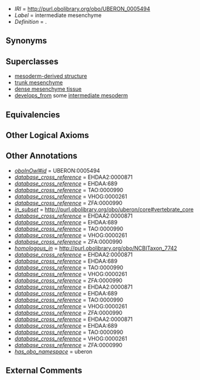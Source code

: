  * *IRI* = http://purl.obolibrary.org/obo/UBERON_0005494
 * *Label* = intermediate mesenchyme
 * *Definition* = .

## Synonyms


## Superclasses

 * [mesoderm-derived structure](../../UBERON/20/UBERON_0004120.md)
 * [trunk mesenchyme](../../UBERON/56/UBERON_0005256.md)
 * [dense mesenchyme tissue](../../UBERON/24/UBERON_0007524.md)
 * [develops_from](../../RO/02/RO_0002202.md) some [intermediate mesoderm](../../UBERON/64/UBERON_0003064.md)

## Equivalencies


## Other Logical Axioms


## Other Annotations

 * *[oboInOwl#id](../../id/oboInOwl#id.md)* = UBERON:0005494
 * *[database_cross_reference](../../ef/oboInOwl#hasDbXref.md)* = EHDAA2:0000871
 * *[database_cross_reference](../../ef/oboInOwl#hasDbXref.md)* = EHDAA:689
 * *[database_cross_reference](../../ef/oboInOwl#hasDbXref.md)* = TAO:0000990
 * *[database_cross_reference](../../ef/oboInOwl#hasDbXref.md)* = VHOG:0000261
 * *[database_cross_reference](../../ef/oboInOwl#hasDbXref.md)* = ZFA:0000990
 * *[in_subset](../../et/oboInOwl#inSubset.md)* = http://purl.obolibrary.org/obo/uberon/core#vertebrate_core
 * *[database_cross_reference](../../ef/oboInOwl#hasDbXref.md)* = EHDAA2:0000871
 * *[database_cross_reference](../../ef/oboInOwl#hasDbXref.md)* = EHDAA:689
 * *[database_cross_reference](../../ef/oboInOwl#hasDbXref.md)* = TAO:0000990
 * *[database_cross_reference](../../ef/oboInOwl#hasDbXref.md)* = VHOG:0000261
 * *[database_cross_reference](../../ef/oboInOwl#hasDbXref.md)* = ZFA:0000990
 * *[homologous_in](../../core#homologous/in/core#homologous_in.md)* = http://purl.obolibrary.org/obo/NCBITaxon_7742
 * *[database_cross_reference](../../ef/oboInOwl#hasDbXref.md)* = EHDAA2:0000871
 * *[database_cross_reference](../../ef/oboInOwl#hasDbXref.md)* = EHDAA:689
 * *[database_cross_reference](../../ef/oboInOwl#hasDbXref.md)* = TAO:0000990
 * *[database_cross_reference](../../ef/oboInOwl#hasDbXref.md)* = VHOG:0000261
 * *[database_cross_reference](../../ef/oboInOwl#hasDbXref.md)* = ZFA:0000990
 * *[database_cross_reference](../../ef/oboInOwl#hasDbXref.md)* = EHDAA2:0000871
 * *[database_cross_reference](../../ef/oboInOwl#hasDbXref.md)* = EHDAA:689
 * *[database_cross_reference](../../ef/oboInOwl#hasDbXref.md)* = TAO:0000990
 * *[database_cross_reference](../../ef/oboInOwl#hasDbXref.md)* = VHOG:0000261
 * *[database_cross_reference](../../ef/oboInOwl#hasDbXref.md)* = ZFA:0000990
 * *[database_cross_reference](../../ef/oboInOwl#hasDbXref.md)* = EHDAA2:0000871
 * *[database_cross_reference](../../ef/oboInOwl#hasDbXref.md)* = EHDAA:689
 * *[database_cross_reference](../../ef/oboInOwl#hasDbXref.md)* = TAO:0000990
 * *[database_cross_reference](../../ef/oboInOwl#hasDbXref.md)* = VHOG:0000261
 * *[database_cross_reference](../../ef/oboInOwl#hasDbXref.md)* = ZFA:0000990
 * *[has_obo_namespace](../../ce/oboInOwl#hasOBONamespace.md)* = uberon

## External Comments


